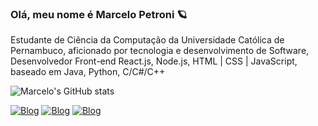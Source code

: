 ### Olá, meu nome é Marcelo Petroni 🪐
Estudante de Ciência da Computação da Universidade Católica de Pernambuco, aficionado por tecnologia e desenvolvimento de Software, Desenvolvedor Front-end React.js, Node.js, HTML | CSS | JavaScript, baseado em Java, Python, C/C#/C++

![Marcelo's GitHub stats](https://github-readme-stats.vercel.app/api?username=marcelopetroni&show_icons=true&theme=tokyonight)


[![Blog](https://img.shields.io/badge/Gmail-D14836?style=for-the-badge&logo=gmail&logoColor=white)](mailto:marceloapetroni@gmail.com)
[![Blog](https://img.shields.io/badge/Microsoft_Outlook-0078D4?style=for-the-badge&logo=microsoft-outlook&logoColor=white)](mailto:marceloapetroni@hotmail.com)
[![Blog](https://img.shields.io/badge/Codepen-000000?style=for-the-badge&logo=codepen&logoColor=white)](https://codepen.io/Marcelo-Nunes-the-solid)



<!--
**marcelopetroni/marcelopetroni** is a ✨ _special_ ✨ repository because its `README.md` (this file) appears on your GitHub profile.

Here are some ideas to get you started:

- 🔭 I’m currently working on ...
- 🌱 I’m currently learning ...
- 👯 I’m looking to collaborate on ...
- 🤔 I’m looking for help with ...
- 💬 Ask me about ...
- 📫 How to reach me: ...
- 😄 Pronouns: ...
- ⚡ Fun fact: ...
-->
